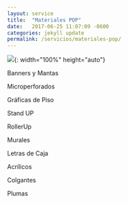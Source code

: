 ```yaml
---
layout: service
title:  "Materiales POP"
date:   2017-06-25 11:07:09 -0600
categories: jekyll update
permalink: /servicios/materiales-pop/
---
```

![](/assets/images/services/ser_materiales2.jpg){: width="100%" height="auto"}

Banners y Mantas

Microperforados

Gráficas de Piso

Stand UP

RollerUp

Murales

Letras de Caja

Acrílicos

Colgantes

Plumas
